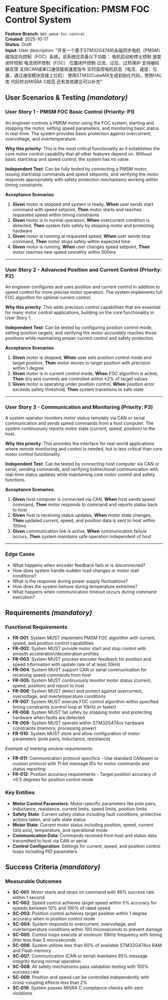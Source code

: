 # Feature Specification: PMSM FOC Control System

**Feature Branch**: `001-pmsm-foc-control`  
**Created**: 2025-10-17  
**Status**: Draft  
**Input**: User description: "开发一个基于STM32G474的永磁同步电机（PMSM）磁场定向控制（FOC）系统。该系统应具备以下功能： 电机启动和停止控制 速度闭环控制 电流闭环控制（FOC） 位置闭环控制 过流、过压、过热保护 支持编码器反馈 支持CAN或串口通信接收速度指令 实时监控电机状态（电流、速度、位置，通过通信模块连接上位机） 使用STM32CubeMX生成初始化代码，使用HAL库 代码符合MISRA C规范 还有其他建议可以补充"

## User Scenarios & Testing *(mandatory)*

### User Story 1 - PMSM FOC Basic Control (Priority: P1)

An engineer controls a PMSM motor using the FOC system, starting and stopping the motor, setting speed parameters, and monitoring basic status in real-time. The system provides basic protection against overcurrent, overvoltage, and overtemperature.

**Why this priority**: This is the most critical functionality as it establishes the core motor control capability that all other features depend on. Without basic start/stop and speed control, the system has no value.

**Independent Test**: Can be fully tested by connecting a PMSM motor, issuing start/stop commands and speed setpoints, and verifying the motor responds appropriately with safety protection mechanisms working within timing constraints.

**Acceptance Scenarios**:

1. **Given** motor is stopped and system is ready, **When** user sends start command with speed setpoint, **Then** motor starts and reaches requested speed within timing constraints
2. **Given** motor is in normal operation, **When** overcurrent condition is detected, **Then** system fails safely by stopping motor and protecting hardware
3. **Given** motor is running at requested speed, **When** user sends stop command, **Then** motor stops safely within expected time
4. **Given** motor is running, **When** user changes speed setpoint, **Then** motor reaches new speed smoothly within 500ms

---

### User Story 2 - Advanced Position and Current Control (Priority: P2)

An engineer configures and uses position and current control in addition to speed control for more precise motor operation. The system implements full FOC algorithm for optimal current control.

**Why this priority**: This adds precision control capabilities that are essential for many motor control applications, building on the core functionality in User Story 1.

**Independent Test**: Can be tested by configuring position control mode, setting position targets, and verifying the motor accurately reaches those positions while maintaining proper current control and safety protection.

**Acceptance Scenarios**:

1. **Given** motor is stopped, **When** user sets position control mode and target position, **Then** motor moves to target position with precision within 1 degree
2. **Given** motor is in current control mode, **When** FOC algorithm is active, **Then** d/q axis currents are controlled within ±2% of target values
3. **Given** motor is operating under position control, **When** position error exceeds safety threshold, **Then** system transitions to safe state

---

### User Story 3 - Communication and Monitoring (Priority: P3)

A system operator monitors motor status remotely via CAN or serial communication and sends speed commands from a host computer. The system continuously reports motor state (current, speed, position) to the host.

**Why this priority**: This provides the interface for real-world applications where remote monitoring and control is needed, but is less critical than core motor control functionality.

**Independent Test**: Can be tested by connecting host computer via CAN or serial, sending commands, and verifying bidirectional communication with real-time status updates while maintaining core motor control and safety functions.

**Acceptance Scenarios**:

1. **Given** host computer is connected via CAN, **When** host sends speed command, **Then** motor responds to command and reports status back to host
2. **Given** host is receiving status updates, **When** motor state changes, **Then** updated current, speed, and position data is sent to host within 100ms
3. **Given** communication link is active, **When** communication failure occurs, **Then** system maintains safe operation independent of host

---

### Edge Cases

- What happens when encoder feedback fails or is disconnected?
- How does system handle sudden load changes or motor stall conditions?
- What is the response during power supply fluctuations?
- How does the system behave during temperature extremes?
- What happens when communication timeout occurs during command execution?

## Requirements *(mandatory)*

### Functional Requirements

- **FR-001**: System MUST implement PMSM FOC algorithm with current, speed, and position control capabilities
- **FR-002**: System MUST provide motor start and stop control with smooth acceleration/deceleration profiles
- **FR-003**: System MUST process encoder feedback for position and speed information with update rate of at least 10kHz
- **FR-004**: System MUST support CAN or serial communication for receiving speed commands from host
- **FR-005**: System MUST continuously monitor motor status (current, speed, position) and report to host
- **FR-006**: System MUST detect and protect against overcurrent, overvoltage, and overtemperature conditions
- **FR-007**: System MUST execute FOC control algorithm within specified timing constraints (control loop at 10kHz or faster)
- **FR-008**: System MUST fail safely by stopping motor and protecting hardware when faults are detected
- **FR-009**: System MUST operate within STM32G474xx hardware constraints (memory, processing power)
- **FR-010**: System MUST store and allow configuration of motor parameters (pole pairs, inductance, resistance)

*Example of marking unclear requirements:*

- **FR-011**: Communication protocol specifics - Use standard CANopen or custom protocol with 11-bit message IDs for motor commands and status reporting
- **FR-012**: Position accuracy requirements - Target position accuracy of ±0.5 degrees for position control mode

### Key Entities

- **Motor Control Parameters**: Motor-specific parameters like pole pairs, inductance, resistance, current limits, speed limits, position limits
- **Safety State**: Current safety status including fault conditions, protective actions taken, and safe state status
- **Motor State**: Current motor status including position, speed, current (d/q axis), temperature, and operational mode
- **Communication Data**: Commands received from host and status data transmitted to host via CAN or serial
- **Control Configuration**: Settings for current, speed, and position control loops including PID parameters

## Success Criteria *(mandatory)*

### Measurable Outcomes

- **SC-001**: Motor starts and stops on command with 99% success rate within 1 second
- **SC-002**: Speed control achieves target speed within 5% accuracy for speeds between 10% and 100% of rated speed
- **SC-003**: Position control achieves target position within 1 degree accuracy when in position control mode
- **SC-004**: System responds to overcurrent, overvoltage, and overtemperature conditions within 100 microseconds to prevent damage
- **SC-005**: Control loops execute at minimum 10kHz frequency with timing jitter less than 5 microseconds
- **SC-006**: System utilizes less than 80% of available STM32G474xx RAM and Flash memory
- **SC-007**: Communication (CAN or serial) maintains 95% message integrity during normal operation
- **SC-008**: All safety mechanisms pass validation testing with 100% success rate
- **SC-009**: Position and speed can be controlled independently with cross-coupling effects less than 2%
- **SC-010**: System passes MISRA C compliance checks with zero violations